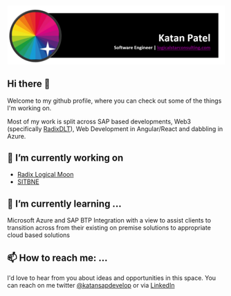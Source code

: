 ![Banner](/ResumeBanner.png)
## Hi there 👋
Welcome to my github profile, where you can check out some of the things I'm working on.  

Most of my work is split across SAP based developments, Web3 (specifically [RadixDLT](https://www.radixdlt.com/)), Web Development in Angular/React and dabbling in Azure. 

## 🔭 I’m currently working on 
- [Radix Logical Moon](https://radixlogicalmoon.com/)
- [SITBNE](https://sitbne.github.io/)

## 🌱 I’m currently learning ...
Microsoft Azure and SAP BTP Integration with a view to assist clients to transition across from their existing on premise solutions to appropriate cloud based solutions

## 📫 How to reach me: ...
I'd love to hear from you about ideas and opportunities in this space.  You can reach on me twitter [@katansapdevelop](https://twitter.com/KatanSAPDevelop) or via [LinkedIn](https://www.linkedin.com/in/katanpatel/)

<!--
**katansapdevelop/katansapdevelop** is a ✨ _special_ ✨ repository because its `README.md` (this file) appears on your GitHub profile.

Here are some ideas to get you started:

- 🔭 I’m currently working on ...
- 🌱 I’m currently learning ...
- 👯 I’m looking to collaborate on ...
- 🤔 I’m looking for help with ...
- 💬 Ask me about ...
- 📫 How to reach me: ...
- 😄 Pronouns: ...
- ⚡ Fun fact: ...
-->
